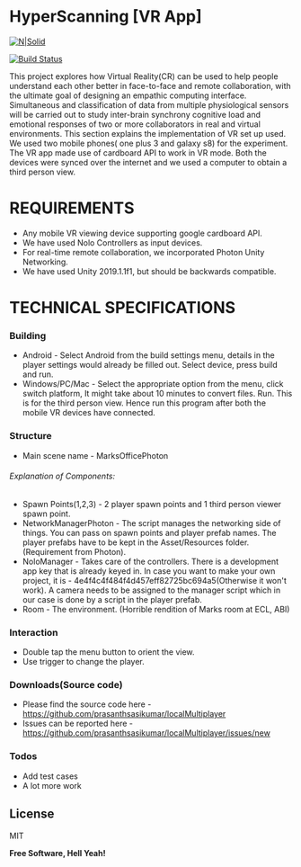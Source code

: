 # HyperScanning [VR App]

[![N|Solid](https://cldup.com/dTxpPi9lDf.thumb.png)](http://empathiccomputing.org/)

[![Build Status](https://travis-ci.org/joemccann/dillinger.svg?branch=master)](https://github.com/prasanthsasikumar/localMultiplayer)

This project explores how Virtual Reality(CR) can be used to help people understand each other better in face-to-face and remote collaboration, with the ultimate goal of designing an empathic computing interface.  Simultaneous and classification of data from multiple physiological sensors will be carried out to study inter-brain synchrony cognitive load and emotional responses of two or more collaborators in real and virtual environments.
This section explains the implementation of VR set up used. We used two mobile phones( one plus 3 and galaxy s8) for the experiment. The VR app made use of cardboard API to work in VR mode. Both the devices were synced over the internet and we used a computer to obtain a third person view. 


# REQUIREMENTS
- Any mobile VR viewing device supporting google cardboard API.
- We have used Nolo Controllers as input devices.
- For real-time remote collaboration, we incorporated Photon Unity Networking.
- We have used Unity 2019.1.1f1, but should be backwards compatible. 

# TECHNICAL SPECIFICATIONS

### Building
- Android - Select Android from the build settings menu, details in the player settings would already be filled out. Select device, press build and run. 
- Windows/PC/Mac - Select the appropriate option from the menu, click switch platform, It might take about 10 minutes to convert files. Run. This is for the third person view. Hence run this program after both the mobile VR devices have connected.  

### Structure
- Main scene name - MarksOfficePhoton

###### Explanation of Components: 
- Spawn Points(1,2,3) - 2 player spawn points and 1 third person viewer spawn point. 
- NetworkManagerPhoton - The script manages the networking side of things. You can pass on spawn points and player prefab names. The player prefabs have to be kept in the Asset/Resources folder. (Requirement from Photon).
- NoloManager - Takes care of the controllers. There is a development app key that is already keyed in. In case you want to make your own project, it is - 4e4f4c4f484f4d457eff82725bc694a5(Otherwise it won't work). A camera needs to be assigned to the manager script which in our case is done by a script in the player prefab. 
- Room - The environment. (Horrible rendition of Marks room at ECL, ABI)

### Interaction
- Double tap the menu button to orient the view.
- Use trigger to change the player.

### Downloads(Source code)
- Please find the source code here - https://github.com/prasanthsasikumar/localMultiplayer
- Issues can be reported here - https://github.com/prasanthsasikumar/localMultiplayer/issues/new



### Todos

 - Add test cases
 - A lot more work

License
----

MIT


**Free Software, Hell Yeah!**

